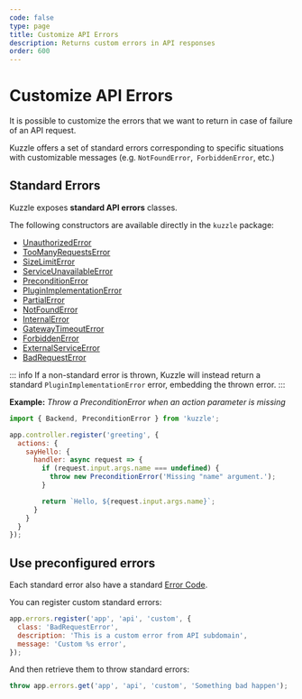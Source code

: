 ```yaml
---
code: false
type: page
title: Customize API Errors
description: Returns custom errors in API responses
order: 600
---
```


# Customize API Errors

It is possible to customize the errors that we want to return in case of failure of an API request.

Kuzzle offers a set of standard errors corresponding to specific situations with customizable messages (e.g. `NotFoundError`,` ForbiddenError`, etc.)

## Standard Errors

Kuzzle exposes **standard API errors** classes.

The following constructors are available directly in the `kuzzle` package:
  - [UnauthorizedError](/core/2/api/errors/types)
  - [TooManyRequestsError](/core/2/api/errors/types)
  - [SizeLimitError](/core/2/api/errors/types)
  - [ServiceUnavailableError](/core/2/api/errors/types)
  - [PreconditionError](/core/2/api/errors/types)
  - [PluginImplementationError](/core/2/api/errors/types)
  - [PartialError](/core/2/api/errors/types)
  - [NotFoundError](/core/2/api/errors/types)
  - [InternalError](/core/2/api/errors/types)
  - [GatewayTimeoutError](/core/2/api/errors/types)
  - [ForbiddenError](/core/2/api/errors/types)
  - [ExternalServiceError](/core/2/api/errors/types)
  - [BadRequestError](/core/2/api/errors/types)

::: info
If a non-standard error is thrown, Kuzzle will instead return a standard `PluginImplementationError` error, embedding the thrown error.
:::

**Example:** _Throw a PreconditionError when an action parameter is missing_
```js
import { Backend, PreconditionError } from 'kuzzle';

app.controller.register('greeting', {
  actions: {
    sayHello: {
      handler: async request => {
        if (request.input.args.name === undefined) {
          throw new PreconditionError('Missing "name" argument.');
        }

        return `Hello, ${request.input.args.name}`;
      }
    }
  }
});
```

## Use preconfigured errors

Each standard error also have a standard [Error Code](/core/2/api/errors/error-codes).

You can register custom standard errors:

```js
app.errors.register('app', 'api', 'custom', {
  class: 'BadRequestError',
  description: 'This is a custom error from API subdomain',
  message: 'Custom %s error',
});
```

And then retrieve them to throw standard errors:

```js
throw app.errors.get('app', 'api', 'custom', 'Something bad happen');
```
